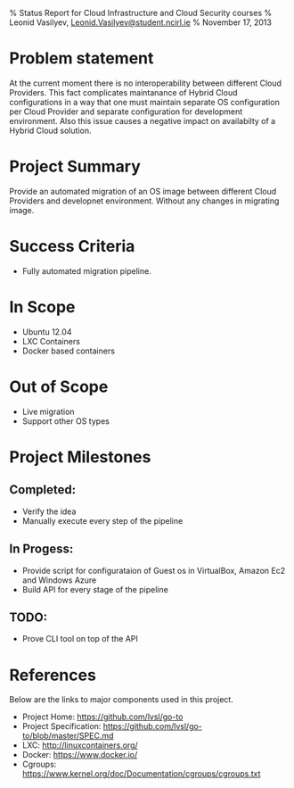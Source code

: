 % Status Report for Cloud Infrastructure and Cloud Security courses
% Leonid Vasilyev, <Leonid.Vasilyev@student.ncirl.ie>
% November 17, 2013

# Problem statement
At the current moment there is no interoperability between different Cloud Providers.
This fact complicates maintanance of Hybrid Cloud configurations
in a way that one must maintain separate OS configuration
per Cloud Provider and separate configuration for development environment.
Also this issue causes a negative impact on availabilty of a Hybrid Cloud solution.

# Project Summary
Provide an automated migration of an OS image between different Cloud Providers and developnet environment.
Without any changes in migrating image.

# Success Criteria
* Fully automated migration pipeline.

# In Scope
* Ubuntu 12.04
* LXC Containers
* Docker based containers

# Out of Scope
* Live migration
* Support other OS types

# Project Milestones
## Completed:
* Verify the idea
* Manually execute every step of the pipeline

## In Progess:
* Provide script for configurataion of Guest os in VirtualBox, Amazon Ec2 and Windows Azure
* Build API for every stage of the pipeline

## TODO:
* Prove CLI tool on top of the API


# References
Below are the links to major components used in this project.
* Project Home: https://github.com/lvsl/go-to
* Project Specification: https://github.com/lvsl/go-to/blob/master/SPEC.md
* LXC: http://linuxcontainers.org/
* Docker: https://www.docker.io/
* Cgroups: https://www.kernel.org/doc/Documentation/cgroups/cgroups.txt

